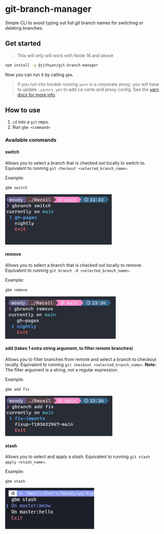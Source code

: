 # git-branch-manager

Simple CLI to avoid typing out full git branch names for switching or deleting branches.

## Get started

> This will only will work with Node 16 and above

```bash
npm install -g @jithyan/git-branch-manager
```

Now you can run it by calling `gbm`.

> If you run into trouble running `yarn` in a corporate proxy, you will have to update `.yarnrc.yml` to add ca-certs and proxy config. See the [yarn docs for more info](https://yarnpkg.com/configuration/yarnrc).

## How to use

1. `cd` into a `git` repo.
2. Run `gbm <command>`

### Available commands

#### switch

Allows you to select a branch that is checked out locally to switch to. Equivalent to running `git checkout <selected_branch_name>`.

Example:

`gbm switch`

![switch example](./img/switch.png)

#### remove

Allows you to select a branch that is checked out locally to remove. Equivalent to running `git branch -D <selected_branch_name>`.

Example:

`gbm remove`

![remove example](./img/remove.png)

#### add (takes 1 extra string argument, to filter remote branches)

Allows you to filter branches from remote and select a branch to checkout locally. Equivalent to running `git checkout <selected_branch_name>`.
**Note:** The filter argument is a string, not a regular expression.

Example:

`gbm add fix`

![add example](./img/add.png)

#### stash

Allows you to select and apply a stash. Equivalent to running `git stash apply <stash_name>`.

Example:

`gbm stash`

![stash example](./img/stash.png)
